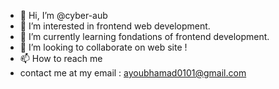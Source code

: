 - 👋 Hi, I’m @cyber-aub
- 👀 I’m interested in frontend web development.
- 🌱 I’m currently learning fondations of frontend development.
- 💞️ I’m looking to collaborate on web site !
- 📫 How to reach me
- contact me at my email :  ayoubhamad0101@gmail.com


